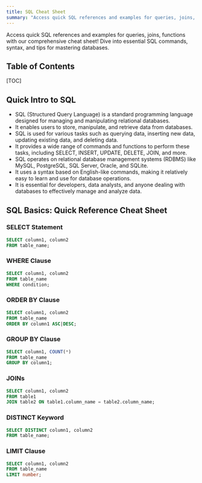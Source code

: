 ```yaml
---
title: SQL Cheat Sheet
summary: "Access quick SQL references and examples for queries, joins, functions, etc. with our comprehensive cheat sheet! Dive into essential SQL commands, syntax, and tips for mastering databases."
---
```


Access quick SQL references and examples for queries, joins, functions with our comprehensive cheat sheet! Dive into essential SQL commands, syntax, and tips for mastering databases.

## Table of Contents

[TOC]

## Quick Intro to SQL

- SQL (Structured Query Language) is a standard programming language designed for managing and manipulating relational databases.
- It enables users to store, manipulate, and retrieve data from databases.
- SQL is used for various tasks such as querying data, inserting new data, updating existing data, and deleting data.
- It provides a wide range of commands and functions to perform these tasks, including SELECT, INSERT, UPDATE, DELETE, JOIN, and more.
- SQL operates on relational database management systems (RDBMS) like MySQL, PostgreSQL, SQL Server, Oracle, and SQLite.
- It uses a syntax based on English-like commands, making it relatively easy to learn and use for database operations.
- It is essential for developers, data analysts, and anyone dealing with databases to effectively manage and analyze data.

## SQL Basics: Quick Reference Cheat Sheet

### SELECT Statement

```sql
SELECT column1, column2
FROM table_name;
```

### WHERE Clause

```sql
SELECT column1, column2
FROM table_name
WHERE condition;
```

### ORDER BY Clause

```sql
SELECT column1, column2
FROM table_name
ORDER BY column1 ASC|DESC;
```

### GROUP BY Clause

```sql
SELECT column1, COUNT(*)
FROM table_name
GROUP BY column1;
```

### JOINs

```sql
SELECT column1, column2
FROM table1
JOIN table2 ON table1.column_name = table2.column_name;
```

### DISTINCT Keyword

```sql
SELECT DISTINCT column1, column2
FROM table_name;
```

### LIMIT Clause

```sql
SELECT column1, column2
FROM table_name
LIMIT number;
```